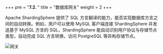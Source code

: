 +++
pre = "<b>7.2. </b>"
title = "数据库网关"
weight = 2
+++

Apache ShardingSphere 提供了 SQL 方言翻译的能力，能否实现数据库方言之间的自动转换。例如，用户可以使用 MySQL 客户端连接 ShardingSphere 并发送基于 MySQL 方言的 SQL，ShardingSphere 能自动识别用户协议与存储节点类型，自动完成 SQL 方言转换，访问 PostgreSQL 等异构存储节点。

![网关](https://shardingsphere.apache.org/document/current/img/gateway/gateway_cn.png)


